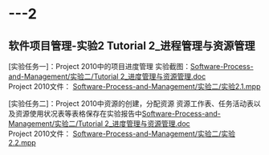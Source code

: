 # ---2
软件项目管理-实验2
Tutorial 2_进程管理与资源管理
---------
[实验任务一]：Project 2010中的项目进度管理
实验截图：[Software-Process-and-Management/实验二/Tutorial 2_进度管理与资源管理.doc](https://github.com/mushroomhe/Software-Process-and-Management/blob/master/%E5%AE%9E%E9%AA%8C%E4%BA%8C/Tutorial%202_%E8%BF%9B%E5%BA%A6%E7%AE%A1%E7%90%86%E4%B8%8E%E8%B5%84%E6%BA%90%E7%AE%A1%E7%90%86.doc)<br>
Project 2010文件：
[Software-Process-and-Management/实验二/实验2.1.mpp](https://github.com/mushroomhe/Software-Process-and-Management/blob/master/%E5%AE%9E%E9%AA%8C%E4%BA%8C/%E5%AE%9E%E9%AA%8C2.1.mpp)<br>
> 
[实验任务二]：Project 2010中资源的创建，分配资源
资源工作表、任务活动表以及资源使用状况表等表格保存在实验报告中[Software-Process-and-Management/实验二/Tutorial 2_进度管理与资源管理.doc](https://github.com/mushroomhe/Software-Process-and-Management/blob/master/%E5%AE%9E%E9%AA%8C%E4%BA%8C/Tutorial%202_%E8%BF%9B%E5%BA%A6%E7%AE%A1%E7%90%86%E4%B8%8E%E8%B5%84%E6%BA%90%E7%AE%A1%E7%90%86.doc)<br>
Project 2010文件：
[Software-Process-and-Management/实验二/实验2.2.mpp](https://github.com/mushroomhe/Software-Process-and-Management/blob/master/%E5%AE%9E%E9%AA%8C%E4%BA%8C/%E5%AE%9E%E9%AA%8C2.2.mpp)<br>
> 
